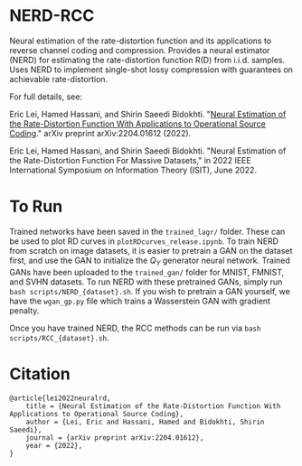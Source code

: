 # NERD-RCC
Neural estimation of the rate-distortion function and its applications to reverse channel coding and compression. Provides a neural estimator (NERD) for estimating the rate-distortion function R(D) from i.i.d. samples. Uses NERD to implement single-shot lossy compression with guarantees on achievable rate-distortion.


For full details, see:

Eric Lei, Hamed Hassani, and Shirin Saeedi Bidokhti. "[Neural Estimation of the Rate-Distortion Function With Applications to Operational Source Coding](https://arxiv.org/pdf/2204.01612.pdf)." arXiv preprint arXiv:2204.01612 (2022).

Eric Lei, Hamed Hassani, and Shirin Saeedi Bidokhti. "Neural Estimation of the Rate-Distortion Function For Massive Datasets," in 2022 IEEE International Symposium on Information Theory (ISIT), June 2022.

# To Run
Trained networks have been saved in the ``trained_lagr/`` folder. These can be used to plot RD curves in ``plotRDcurves_release.ipynb``. To train NERD from scratch on image datasets, it is easier to pretrain a GAN on the dataset first, and use the GAN to initialize the $Q_Y$ generator neural network. Trained GANs have been uploaded to the ``trained_gan/`` folder for MNIST, FMNIST, and SVHN datasets. To run NERD with these pretrained GANs, simply run ``bash scripts/NERD_{dataset}.sh``. If you wish to pretrain a GAN yourself, we have the ``wgan_gp.py`` file which trains a Wasserstein GAN with gradient penalty. 

Once you have trained NERD, the RCC methods can be run via ``bash scripts/RCC_{dataset}.sh``. 

# Citation

    @article{lei2022neuralrd,
        title = {Neural Estimation of the Rate-Distortion Function With Applications to Operational Source Coding},
        author = {Lei, Eric and Hassani, Hamed and Bidokhti, Shirin Saeedi},
        journal = {arXiv preprint arXiv:2204.01612},
        year = {2022},
    }


